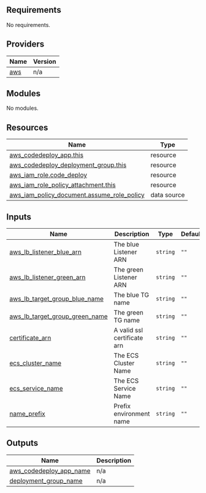 <!-- BEGIN_TF_DOCS -->
## Requirements

No requirements.

## Providers

| Name | Version |
|------|---------|
| <a name="provider_aws"></a> [aws](#provider\_aws) | n/a |

## Modules

No modules.

## Resources

| Name | Type |
|------|------|
| [aws_codedeploy_app.this](https://registry.terraform.io/providers/hashicorp/aws/latest/docs/resources/codedeploy_app) | resource |
| [aws_codedeploy_deployment_group.this](https://registry.terraform.io/providers/hashicorp/aws/latest/docs/resources/codedeploy_deployment_group) | resource |
| [aws_iam_role.code_deploy](https://registry.terraform.io/providers/hashicorp/aws/latest/docs/resources/iam_role) | resource |
| [aws_iam_role_policy_attachment.this](https://registry.terraform.io/providers/hashicorp/aws/latest/docs/resources/iam_role_policy_attachment) | resource |
| [aws_iam_policy_document.assume_role_policy](https://registry.terraform.io/providers/hashicorp/aws/latest/docs/data-sources/iam_policy_document) | data source |

## Inputs

| Name | Description | Type | Default | Required |
|------|-------------|------|---------|:--------:|
| <a name="input_aws_lb_listener_blue_arn"></a> [aws\_lb\_listener\_blue\_arn](#input\_aws\_lb\_listener\_blue\_arn) | The blue Listener ARN | `string` | `""` | no |
| <a name="input_aws_lb_listener_green_arn"></a> [aws\_lb\_listener\_green\_arn](#input\_aws\_lb\_listener\_green\_arn) | The green Listener ARN | `string` | `""` | no |
| <a name="input_aws_lb_target_group_blue_name"></a> [aws\_lb\_target\_group\_blue\_name](#input\_aws\_lb\_target\_group\_blue\_name) | The blue TG name | `string` | `""` | no |
| <a name="input_aws_lb_target_group_green_name"></a> [aws\_lb\_target\_group\_green\_name](#input\_aws\_lb\_target\_group\_green\_name) | The green TG name | `string` | `""` | no |
| <a name="input_certificate_arn"></a> [certificate\_arn](#input\_certificate\_arn) | A valid ssl certificate arn | `string` | `""` | no |
| <a name="input_ecs_cluster_name"></a> [ecs\_cluster\_name](#input\_ecs\_cluster\_name) | The ECS Cluster Name | `string` | `""` | no |
| <a name="input_ecs_service_name"></a> [ecs\_service\_name](#input\_ecs\_service\_name) | The ECS Service Name | `string` | `""` | no |
| <a name="input_name_prefix"></a> [name\_prefix](#input\_name\_prefix) | Prefix environment name | `string` | `""` | no |

## Outputs

| Name | Description |
|------|-------------|
| <a name="output_aws_codedeploy_app_name"></a> [aws\_codedeploy\_app\_name](#output\_aws\_codedeploy\_app\_name) | n/a |
| <a name="output_deployment_group_name"></a> [deployment\_group\_name](#output\_deployment\_group\_name) | n/a |
<!-- END_TF_DOCS -->